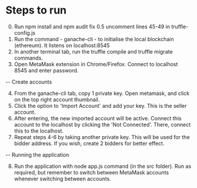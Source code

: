 # Steps to run

0. Run npm install and npm audit fix
0.5 uncomment lines 45-49 in truffle-config.js
1. Run the command - ganache-cli - to initialise the local blockchain (ethereum). It listens on localhost:8545
2. In another terminal tab, run the truffle compile and truffle migrate commands.
3. Open MetaMask extension in Chrome/Firefox. Connect to localhost 8545 and enter password.

 -- Create accounts

4. From the ganache-cli tab, copy 1 private key. Open metamask, and click on the top right account thumbnail.
5. Click the option to 'Import Account' and add your key. This is the seller account.
6. After entering, the new imported account will be active. Connect this account to the localhost by clicking the 'Not Connected'. There, connect this to the localhost.
7. Repeat steps 4-6 by taking another private key. This will be used for the bidder address. If you wish, create 2 bidders for better effect.

-- Running the application

8. Run the application with node app.js command (in the src folder). Run as required, but remember to switch between MetaMask accounts whenever switching between accounts.